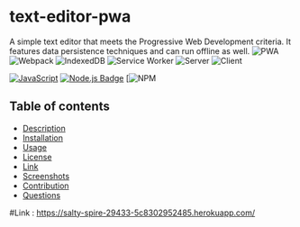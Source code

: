 # text-editor-pwa
A simple text editor that meets the Progressive Web Development criteria. It features data persistence techniques and can run offline as well.
![PWA](https://img.shields.io/badge/PWA-5BB974.svg?style=for-the-badge)
![Webpack](https://img.shields.io/badge/Webpack-8DD6F9.svg?style=for-the-badge&logo=webpack&logoColor=black)
![IndexedDB](https://img.shields.io/badge/IndexedDB-4A90E2.svg?style=for-the-badge)
![Service Worker](https://img.shields.io/badge/Service%20Worker-FF5733.svg?style=for-the-badge)
![Server](https://img.shields.io/badge/Server-6DB33F.svg?style=for-the-badge)
![Client](https://img.shields.io/badge/Client-35495E.svg?style=for-the-badge)<br>

[![JavaScript](https://img.shields.io/badge/JavaScript-ES6-yellow.svg)](https://www.ecma-international.org/ecma-262/)
[![Node.js Badge](https://img.shields.io/badge/Node.js-393?logo=nodedotjs&logoColor=fff&style=flat)](https://nodejs.org/en)
[![NPM](https://img.shields.io/badge/NPM-%23CB3837.svg?style=for-the-badge&logo=npm&logoColor=white)

## Table of contents
- [Description](#Description)
- [Installation](#Installation)
- [Usage](#Usage)
- [License](#License)
- [Link](#Link)
- [Screenshots](#Screenshots)
- [Contribution](#Contribution)
- [Questions](#Questions)


#Link : https://salty-spire-29433-5c8302952485.herokuapp.com/
